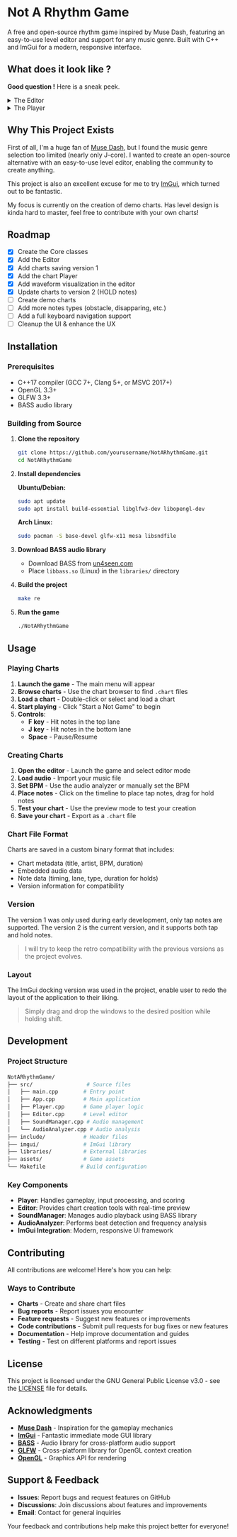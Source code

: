 # Not A Rhythm Game

A free and open-source rhythm game inspired by Muse Dash, featuring an easy-to-use level editor and support for any music genre. Built with C++ and ImGui for a modern, responsive interface.

## What does it look like ?

**Good question !** Here is a sneak peek.

<details>
<summary>The Editor</summary>

![Editor](md/editor.png)
</details>

<details>
<summary>The Player</summary>

![Player](md/player.png)
</details>

## Why This Project Exists

First of all, I'm a huge fan of [Muse Dash](https://musedash.peropero.net/#/home), but I found the music genre selection too limited (nearly only J-core). I wanted to create an open-source alternative with an easy-to-use level editor, enabling the community to create anything.

This project is also an excellent excuse for me to try [ImGui](https://github.com/ocornut/imgui), which turned out to be fantastic.

My focus is currently on the creation of demo charts. Has level design is kinda hard to master, feel free to contribute with your own charts!

## Roadmap

- [x] Create the Core classes
- [x] Add the Editor
- [x] Add charts saving version 1
- [x] Add the chart Player
- [x] Add waveform visualization in the editor
- [x] Update charts to version 2 (HOLD notes)
- [ ] Create demo charts
- [ ] Add more notes types (obstacle, disapparing, etc.)
- [ ] Add a full keyboard navigation support
- [ ] Cleanup the UI & enhance the UX

## Installation

### Prerequisites
- C++17 compiler (GCC 7+, Clang 5+, or MSVC 2017+)
- OpenGL 3.3+
- GLFW 3.3+
- BASS audio library

### Building from Source

1. **Clone the repository**
   ```bash
   git clone https://github.com/yourusername/NotARhythmGame.git
   cd NotARhythmGame
   ```

2. **Install dependencies**

   **Ubuntu/Debian:**
   ```bash
   sudo apt update
   sudo apt install build-essential libglfw3-dev libopengl-dev
   ```

   **Arch Linux:**
   ```bash
   sudo pacman -S base-devel glfw-x11 mesa libsndfile
   ```

3. **Download BASS audio library**
   - Download BASS from [un4seen.com](https://www.un4seen.com/)
   - Place `libbass.so` (Linux) in the `libraries/` directory

4. **Build the project**
   ```bash
   make re
   ```

5. **Run the game**
   ```bash
   ./NotARhythmGame
   ```

## Usage

### Playing Charts

1. **Launch the game** - The main menu will appear
2. **Browse charts** - Use the chart browser to find `.chart` files
3. **Load a chart** - Double-click or select and load a chart
4. **Start playing** - Click "Start a Not Game" to begin
5. **Controls**:
   - **F key** - Hit notes in the top lane
   - **J key** - Hit notes in the bottom lane
   - **Space** - Pause/Resume

### Creating Charts

1. **Open the editor** - Launch the game and select editor mode
2. **Load audio** - Import your music file
3. **Set BPM** - Use the audio analyzer or manually set the BPM
4. **Place notes** - Click on the timeline to place tap notes, drag for hold notes
5. **Test your chart** - Use the preview mode to test your creation
6. **Save your chart** - Export as a `.chart` file

### Chart File Format

Charts are saved in a custom binary format that includes:
- Chart metadata (title, artist, BPM, duration)
- Embedded audio data
- Note data (timing, lane, type, duration for holds)
- Version information for compatibility

### Version

The version 1 was only used during early development, only tap notes are supported.
The version 2 is the current version, and it supports both tap and hold notes.

> I will try to keep the retro compatibility with the previous versions as the project evolves.

### Layout

The ImGui docking version was used in the project, enable user to redo the layout of the application to their liking.

> Simply drag and drop the windows to the desired position while holding shift.

## Development

### Project Structure
```Makefile
NotARhythmGame/
├── src/                 # Source files
│   ├── main.cpp        # Entry point
│   ├── App.cpp         # Main application
│   ├── Player.cpp      # Game player logic
│   ├── Editor.cpp      # Level editor
│   ├── SoundManager.cpp # Audio management
│   └── AudioAnalyzer.cpp # Audio analysis
├── include/            # Header files
├── imgui/              # ImGui library
├── libraries/          # External libraries
├── assets/             # Game assets
└── Makefile           # Build configuration
```

### Key Components

- **Player**: Handles gameplay, input processing, and scoring
- **Editor**: Provides chart creation tools with real-time preview
- **SoundManager**: Manages audio playback using BASS library
- **AudioAnalyzer**: Performs beat detection and frequency analysis
- **ImGui Integration**: Modern, responsive UI framework

## Contributing

All contributions are welcome! Here's how you can help:

### Ways to Contribute
- **Charts** - Create and share chart files
- **Bug reports** - Report issues you encounter
- **Feature requests** - Suggest new features or improvements
- **Code contributions** - Submit pull requests for bug fixes or new features
- **Documentation** - Help improve documentation and guides
- **Testing** - Test on different platforms and report issues

## License

This project is licensed under the GNU General Public License v3.0 - see the [LICENSE](LICENSE) file for details.

## Acknowledgments

- **[Muse Dash](https://musedash.peropero.net/#/home)** - Inspiration for the gameplay mechanics
- **[ImGui](https://github.com/ocornut/imgui)** - Fantastic immediate mode GUI library
- **[BASS](https://www.un4seen.com/)** - Audio library for cross-platform audio support
- **[GLFW](https://www.glfw.org/)** - Cross-platform library for OpenGL context creation
- **[OpenGL](https://www.opengl.org/)** - Graphics API for rendering

## Support & Feedback

- **Issues**: Report bugs and request features on GitHub
- **Discussions**: Join discussions about features and improvements
- **Email**: Contact for general inquiries

Your feedback and contributions help make this project better for everyone!
